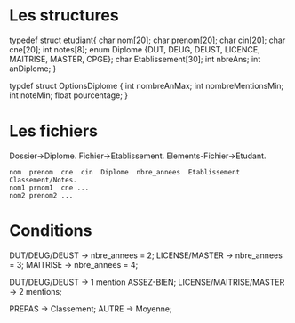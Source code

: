 # Les structures 

typedef struct etudiant{
  char nom[20];
  char prenom[20];
  char cin[20];
  char cne[20];
  int notes[8];
  enum Diplome {DUT, DEUG, DEUST, LICENCE, MAITRISE, MASTER, CPGE};
  char Etablissement[30];
  int nbreAns;
  int anDiplome;
}

typdef struct OptionsDiplome {
  int nombreAnMax;
  int nombreMentionsMin;
  int noteMin;
  float pourcentage;
}

# Les fichiers

Dossier->Diplome.
Fichier->Etablissement.
Elements-Fichier->Etudant.

```
nom  prenom  cne  cin  Diplome  nbre_annees  Etablissement Classement/Notes.
nom1 prnom1  cne ...
nom2 prenom2 ...

```
  
# Conditions

DUT/DEUG/DEUST  ->  nbre_annees = 2;
LICENSE/MASTER   ->   nbre_annees = 3;
MAITRISE  ->   nbre_annees = 4;


DUT/DEUG/DEUST  ->   1 mention ASSEZ-BIEN;
LICENSE/MAITRISE/MASTER  ->   2 mentions;


PREPAS  ->   Classement;
AUTRE  -> Moyenne;



                                
  

